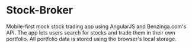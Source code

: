 # Stock-Broker
Mobile-first mock stock trading app using AngularJS and Benzinga.com's API. The app lets users search for stocks and trade them in their own portfolio. All portfolio data is stored using the browser's local storage.

